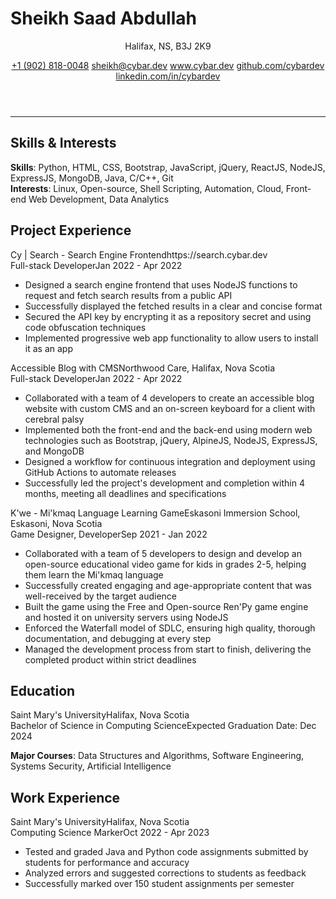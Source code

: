 # Sheikh Saad Abdullah

<header>
<p>Halifax, NS, B3J 2K9</p>
<section>
<a href='tel:+19028180048'>+1 (902) 818-0048</a>
<a href='mailto:sheikh@cybar.dev'>sheikh@cybar.dev</a>
<a href='https://www.cybar.dev'>www.cybar.dev</a>
<a href='https://github.com/cybardev'>github.com/cybardev</a>
<a href='https://www.linkedin.com/in/cybardev'>linkedin.com/in/cybardev</a>
</section>
</header>

---

## Skills & Interests

**Skills**: Python, HTML, CSS, Bootstrap, JavaScript, jQuery, ReactJS, NodeJS, ExpressJS, MongoDB, Java, C/C++, Git  
**Interests**: Linux, Open-source, Shell Scripting, Automation, Cloud, Front-end Web Development, Data Analytics

## Project Experience

<div class='xp-h'><span>Cy | Search - Search Engine Frontend</span><span>https://search.cybar.dev</span></div>
<div class='xp-s'><span>Full-stack Developer</span><span>Jan 2022 - Apr 2022</span></div>

- Designed a search engine frontend that uses NodeJS functions to request and fetch search results from a public API
- Successfully displayed the fetched results in a clear and concise format
- Secured the API key by encrypting it as a repository secret and using code obfuscation techniques
- Implemented progressive web app functionality to allow users to install it as an app

<div class='xp-h'><span>Accessible Blog with CMS</span><span>Northwood Care, Halifax, Nova Scotia</span></div>
<div class='xp-s'><span>Full-stack Developer</span><span>Jan 2022 - Apr 2022</span></div>

- Collaborated with a team of 4 developers to create an accessible blog website with custom CMS and an on-screen keyboard for a client with cerebral palsy
- Implemented both the front-end and the back-end using modern web technologies such as Bootstrap, jQuery, AlpineJS, NodeJS, ExpressJS, and MongoDB
- Designed a workflow for continuous integration and deployment using GitHub Actions to automate releases
- Successfully led the project's development and completion within 4 months, meeting all deadlines and specifications

<div class='xp-h'><span>K'we - Mi'kmaq Language Learning Game</span><span>Eskasoni Immersion School, Eskasoni, Nova Scotia</span></div>
<div class='xp-s'><span>Game Designer, Developer</span><span>Sep 2021 - Jan 2022</span></div>

- Collaborated with a team of 5 developers to design and develop an open-source educational video game for kids in grades 2-5, helping them learn the Mi'kmaq language
- Successfully created engaging and age-appropriate content that was well-received by the target audience
- Built the game using the Free and Open-source Ren'Py game engine and hosted it on university servers using NodeJS
- Enforced the Waterfall model of SDLC, ensuring high quality, thorough documentation, and debugging at every step
- Managed the development process from start to finish, delivering the completed product within strict deadlines

## Education

<div class='xp-h'><span>Saint Mary's University</span><span>Halifax, Nova Scotia</span></div>
<div class='xp-s'><span>Bachelor of Science in Computing Science</span><span>Expected Graduation Date: Dec 2024</span></div>

**Major Courses**: Data Structures and Algorithms, Software Engineering, Systems Security, Artificial Intelligence

## Work Experience

<div class='xp-h'><span>Saint Mary's University</span><span>Halifax, Nova Scotia</span></div>
<div class='xp-s'><span>Computing Science Marker</span><span>Oct 2022 - Apr 2023</span></div>

- Tested and graded Java and Python code assignments submitted by students for performance and accuracy
- Analyzed errors and suggested corrections to students as feedback
- Successfully marked over 150 student assignments per semester
